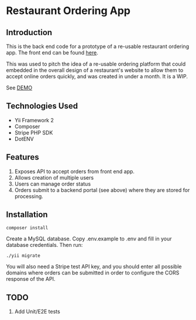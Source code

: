 # Restaurant Ordering App

## Introduction
This is the back end code for a prototype of a re-usable restaurant ordering app. The front end can be found [here](https://www.github.com/mjbeaumont/mealcloud-demo). 

This was used to pitch the idea of a re-usable ordering platform that could embedded in the overall design of a restaurant's website to allow them to accept online orders quickly, and was created in under a month. It is a WIP.

See [DEMO](https://mealcloud-portal.beaumontwebdev.com) 

## Technologies Used
* Yii Framework 2
* Composer
* Stripe PHP SDK
* DotENV

## Features
1. Exposes API to accept orders from front end app.
2. Allows creation of multiple users
3. Users can manage order status
4. Orders submit to a backend portal (see above) where they are stored for processing.

## Installation

````
composer install
````

Create a MySQL database. Copy .env.example to .env and fill in your database credentials. Then run:

````
./yii migrate
````
You will also need a Stripe test API key, and you should enter all possible domains where orders can be submitted in order to configure the CORS response of the API.

## TODO

1. Add Unit/E2E tests